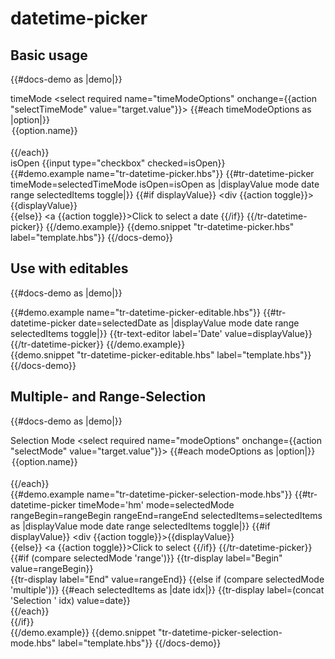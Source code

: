 # datetime-picker

## Basic usage
{{#docs-demo as |demo|}}
    <div class="docu-options-block">
        <div>
            <span>timeMode</span>
            <select required name="timeModeOptions" onchange={{action "selectTimeMode" value="target.value"}}>
              {{#each timeModeOptions as |option|}}        
                <option value={{option.value}}>{{option.name}}</option>      
              {{/each}}
            </select>
        </div>
        <div>
            <span>isOpen</span>
            {{input type="checkbox" checked=isOpen}}
        </div>
    </div>
    <div>
        {{#demo.example name="tr-datetime-picker.hbs"}}
        {{#tr-datetime-picker timeMode=selectedTimeMode isOpen=isOpen as |displayValue mode date range selectedItems toggle|}}
            {{#if displayValue}}
                <div {{action toggle}}>{{displayValue}}</div>
            {{else}}
                <a {{action toggle}}>Click to select a date</a>
            {{/if}}
        {{/tr-datetime-picker}}
        {{/demo.example}}
    </div>
  {{demo.snippet "tr-datetime-picker.hbs" label="template.hbs"}}
{{/docs-demo}}

## Use with editables
{{#docs-demo as |demo|}}
     <div>
        {{#demo.example name="tr-datetime-picker-editable.hbs"}}
        {{#tr-datetime-picker date=selectedDate as |displayValue mode date range selectedItems toggle|}}
            {{tr-text-editor label='Date' value=displayValue}}
        {{/tr-datetime-picker}}
        {{/demo.example}}
     </div>
  {{demo.snippet "tr-datetime-picker-editable.hbs" label="template.hbs"}}
{{/docs-demo}}

## Multiple- and Range-Selection
{{#docs-demo as |demo|}}
     <div class="docu-options-block">
      <div>
        <span>Selection Mode</span>
        <select required name="modeOptions" onchange={{action "selectMode" value="target.value"}}>
          {{#each modeOptions as |option|}}        
            <option value={{option.value}}>{{option.name}}</option>      
          {{/each}}
        </select>
      </div>
    </div>
    <div>
        {{#demo.example name="tr-datetime-picker-selection-mode.hbs"}}
        {{#tr-datetime-picker timeMode='hm' mode=selectedMode rangeBegin=rangeBegin rangeEnd=rangeEnd selectedItems=selectedItems as |displayValue mode date range selectedItems toggle|}}
            {{#if displayValue}}
                <div {{action toggle}}>{{displayValue}}</div>
            {{else}}
                <a {{action toggle}}>Click to select</a>
            {{/if}}
        {{/tr-datetime-picker}}
        <div>
            {{#if (compare selectedMode 'range')}}
                {{tr-display label="Begin" value=rangeBegin}}<br>
                {{tr-display label="End" value=rangeEnd}}
            {{else if (compare selectedMode 'multiple')}}
                {{#each selectedItems as |date idx|}}
                    {{tr-display label=(concat 'Selection ' idx) value=date}}<br>
                {{/each}}            
            {{/if}}
        </div>
        {{/demo.example}}
    </div>
  {{demo.snippet "tr-datetime-picker-selection-mode.hbs" label="template.hbs"}}
{{/docs-demo}}

